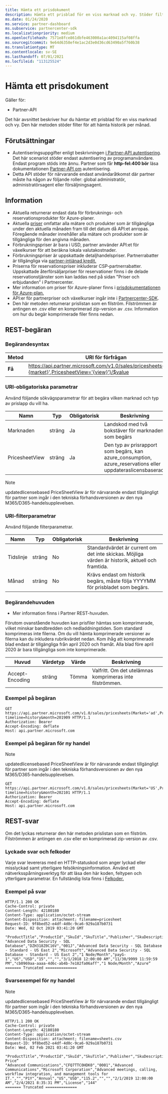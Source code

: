 ```yaml
---
title: Hämta ett prisdokument
description: Hämta ett prisblad för en viss marknad och vy. Stöder filter för att hämta historik per månad.
ms.date: 01/24/2020
ms.service: partner-dashboard
ms.subservice: partnercenter-sdk
ms.localizationpriority: medium
ms.openlocfilehash: 7571e8fce861dbfe463000a1ac4094115af08ffa
ms.sourcegitcommit: 9e64d6358ef4e1ac2d3e0d36cd63490a5f760b38
ms.translationtype: MT
ms.contentlocale: sv-SE
ms.lasthandoff: 07/01/2021
ms.locfileid: "113125524"
---
```

# <a name="get-a-price-sheet"></a>Hämta ett prisdokument

Gäller för:

- Partner-API

Det här avsnittet beskriver hur du hämtar ett prisblad för en viss marknad och vy. Den här metoden stöder filter för att hämta historik per månad.

## <a name="prerequisites"></a>Förutsättningar

- Autentiseringsuppgifter enligt beskrivningen [i Partner-API autentisering](api-authentication.md). Det här scenariot stöder endast autentisering av programanvändare. Endast program stöds inte ännu. Partner som får **http-fel:400 bör** läsa dokumentationen [Partner-API om](api-authentication.md) autentisering.
- Detta API stöder för närvarande endast användaråtkomst där partner måste ha någon av följande roller: global administratör, administratörsagent eller försäljningsagent.

## <a name="details"></a>Information

- Aktuella returnerar endast data för förbruknings- och reservationsprodukter för Azure-planer.
- Aktuella [priser](pricing.md) omfattar alla mätare och produkter som är tillgängliga under den aktuella månaden fram till det datum då API:et anropas. Föregående månader innehåller alla mätare och produkter som är tillgängliga för den angivna månaden.
- Förbrukningspriser är bara i USD, partner använder API:et för växelkurser för att beräkna lokala valutakostnader.
- Förbrukningspriser är uppskattade detaljhandelspriser. Partnerrabatter är tillgängliga via [partner-intjänad kredit.](https://docs.microsoft.com/partner-center/partner-earned-credit-explanation)
- Priserna för reservationspriser inkluderar CSP-partnerrabatter. Uppskattade återförsäljarpriser för reservationer finns i de delade reservationstjänster som kan laddas ned på sidan "Priser och erbjudanden" i Partnercenter.
- Mer information om priser för Azure-planer finns i [prisdokumentationen för Azure-plan.](https://docs.microsoft.com/partner-center/azure-plan-price-list)
- API:er för partnerpriser och växelkurser ingår inte i [Partnercenter-SDK](https://docs.microsoft.com/partner-center/develop/get-started).
- Den här metoden returnerar prislistan som en filström. Filströmmen är antingen en .csv eller en komprimerad zip-version av .csv. Information om hur du begär komprimerade filer finns nedan.

## <a name="rest-request"></a>REST-begäran

### <a name="request-syntax"></a>Begärandesyntax

| Metod   | URI för förfrågan                                                                                                 |
|----------|-------------------------------------------------------------------------------------------------------------|
| **Få** | https://api.partner.microsoft.com/v1.0/sales/pricesheets(Market={market}',PricesheetView='{view}')/$value                                     |

### <a name="uri-required-parameters"></a>URI-obligatoriska parametrar

Använd följande sökvägsparametrar för att begära vilken marknad och typ av prislapp du vill ha.

| Namn                   | Typ     | Obligatorisk | Beskrivning                                                     |
|------------------------|----------|----------|-----------------------------------------------------------------|
|Marknaden                      | sträng   | Ja       | Landskod med två bokstäver för marknaden som begärs       |
|PricesheetView | sträng   | Ja       | Den typ av prisrapport som begärs, kan azure_consumption, azure_reservations eller uppdateraslicensbaserad.  |

> [!Note]
> updatedlicensebased PriceSheetView är för närvarande endast tillgängligt för partner som ingår i den tekniska förhandsversionen av den nya M365/D365-handelsupplevelsen.

### <a name="uri-filter-parameters"></a>URI-filterparametrar

Använd följande filterparametrar.

| Namn                   | Typ     | Obligatorisk | Beskrivning                                                     |
|------------------------|----------|----------|-----------------------------------------------------------------|
|Tidslinje| sträng   | No| Standardvärdet är current om det inte skickas. Möjliga värden är historik, aktuell och framtida.       |
|Månad| sträng   | No| Krävs endast om historik begärs, måste följa YYYYMM för prisbladet som begärs.       |

### <a name="request-headers"></a>Begärandehuvuden

- Mer information finns i Partner REST-huvuden. [](headers.md)

Förutom ovanstående huvuden kan prisfiler hämtas som komprimerade, vilket minskar bandbredden och nedladdningstiden. Som standard komprimeras inte filerna. Om du vill hämta komprimerade versioner av filerna kan du inkludera rubrikvärdet nedan. Kom ihåg att komprimerade blad endast är tillgängliga från april 2020 och framåt. Alla blad före april 2020 är bara tillgängliga som inte komprimerade.

| Huvud                   | Värdetyp     | Värde | Beskrivning                                                     |
|------------------------|----------|----------|-----------------------------------------------------------------|
|Accept-Encoding| sträng   | Tömma| Valfritt. Om det utelämnas komprimeras inte filströmmen.       |

### <a name="request-example"></a>Exempel på begäran

```http
GET https://api.partner.microsoft.com/v1.0/sales/pricesheets(Market='ad',PricesheetView='azure_consumption')/$value?timeline=history&month=201909 HTTP/1.1
Authorization: Bearer
Accept-Encoding: deflate
Host: api.partner.microsoft.com

```
### <a name="request-example-for-new-commerce"></a>Exempel på begäran för ny handel

> [!Note]
> updatedlicensebased PriceSheetView är för närvarande endast tillgängligt för partner som ingår i den tekniska förhandsversionen av den nya M365/D365-handelsupplevelsen.

```http
GET https://api.partner.microsoft.com/v1.0/sales/pricesheets(Market='US',PricesheetView='updatedlicensebased')/$value?timeline=history&month=202101 HTTP/1.1
Authorization: Bearer
Accept-Encoding: deflate
Host: api.partner.microsoft.com

```

## <a name="rest-response"></a>REST-svar

Om det lyckas returnerar den här metoden prislistan som en filström. Filströmmen är antingen en .csv eller en komprimerad zip-version av .csv.

### <a name="response-success-and-error-codes"></a>Lyckade svar och felkoder

Varje svar levereras med en HTTP-statuskod som anger lyckad eller misslyckad samt ytterligare felsökningsinformation. Använd ett nätverksspårningsverktyg för att läsa den här koden, feltypen och ytterligare parametrar. En fullständig lista finns i [Felkoder.](error-codes.md)

### <a name="response-example"></a>Exempel på svar

``` http
HTTP/1.1 200 OK
Cache-Control: private
Content-Length: 42180180
Content-Type: application/octet-stream
Content-Disposition: attachment; filename=pricesheet
Request-ID: 9f8bed52-e4df-4d0c-9ca6-929a187b0731
Date: Wed, 02 Oct 2019 03:41:20 GMT

"ProductTitle","ProductId","SkuId","SkuTitle","Publisher","SkuDescription","UnitOfMeasure","TermDuration","Market","Currency","UnitPrice","PricingTierRangeMin","PricingTierRangeMax","EffectiveStartDate","EffectiveEndDate","MeterIds","MeterType","Tags“
"Advanced Data Security - SQL Database","DZH318Z0C16V","001J","Advanced Data Security - SQL Database - Standard - US East 2","Microsoft","Advanced Data Security - SQL Database - Standard - US East 2","1 Node/Month","payG-1","US","USD","15","","","3/1/2018 12:00:00 AM","11/30/9999 11:59:59 PM","cb0969aa-aaaa-4d6c-ab4b-7e182fa06aff","1 Node/Month","Azure“
======= Truncated ==============

```

### <a name="response-example-for-new-commerce"></a>Svarsexempel för ny handel

> [!Note]
> updatedlicensebased PriceSheetView är för närvarande endast tillgängligt för partner som ingår i den tekniska förhandsversionen av den nya M365/D365-handelsupplevelsen.

``` http
HTTP/1.1 200 OK
Cache-Control: private
Content-Length: 42180180
Content-Type: application/octet-stream
Content-Disposition: attachment; filename=sheets.csv
Request-ID: 9f8bed52-e4df-4d0c-9ca6-929a187b0731
Date: Wed, 02 Feb 2021 03:41:20 GMT

"ProductTitle","ProductId","SkuId","SkuTitle","Publisher","SkuDescription","UnitOfMeasure","TermDuration","BillingPlan","Market","Currency","UnitPrice","PricingTierRangeMin","PricingTierRangeMax","EffectiveStartDate","EffectiveEndDate","Tags","ERP Price“
"Advanced Communications","CFQ7TTC0HDK0","0001","Advanced Communications","Microsoft Corporation","Advanced meetings, calling, workflow integration, and management tools for IT.","","P1Y","Annual","US","USD","115.2","","","2/1/2019 12:00:00 AM","2/4/2021 8:35:31 PM","License","144"
======= Truncated ==============

```

